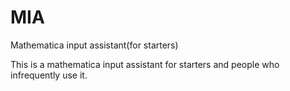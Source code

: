 # MIA
Mathematica input assistant(for starters)


This is a mathematica input assistant for starters and people who infrequently use it.
